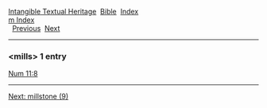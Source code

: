 [Intangible Textual Heritage](../../index)  [Bible](../index) 
[Index](index)   
[m Index](_m_)  
  [Previous](c07433)  [Next](c07435) 

------------------------------------------------------------------------

### &lt;mills&gt; 1 entry

[Num 11:8](../kjv/num011.htm#008)  

------------------------------------------------------------------------

[Next: millstone (9)](c07435)
